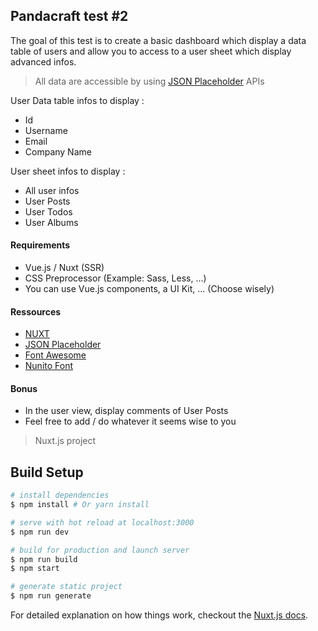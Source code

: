 ## Pandacraft test #2

The goal of this test is to create a basic dashboard which display a data table of users
and allow you to access to a user sheet which display advanced infos.

>All data are accessible by using [JSON Placeholder](https://jsonplaceholder.typicode.com/) APIs

User Data table infos to display :
* Id
* Username
* Email
* Company Name

User sheet infos to display :
* All user infos
* User Posts
* User Todos
* User Albums

#### Requirements

+ Vue.js / Nuxt (SSR)
+ CSS Preprocessor (Example: Sass, Less, ...)
+ You can use Vue.js components, a UI Kit, ... (Choose wisely)

#### Ressources

* [NUXT](https://nuxtjs.org/)
* [JSON Placeholder](https://jsonplaceholder.typicode.com/)
* [Font Awesome](https://fontawesome.com/)
* [Nunito Font](https://fonts.google.com/specimen/Nunito)

#### Bonus
* In the user view, display comments of User Posts
* Feel free to add / do whatever it seems wise to you

> Nuxt.js project

## Build Setup

``` bash
# install dependencies
$ npm install # Or yarn install

# serve with hot reload at localhost:3000
$ npm run dev

# build for production and launch server
$ npm run build
$ npm start

# generate static project
$ npm run generate
```

For detailed explanation on how things work, checkout the [Nuxt.js docs](https://github.com/nuxt/nuxt.js).
